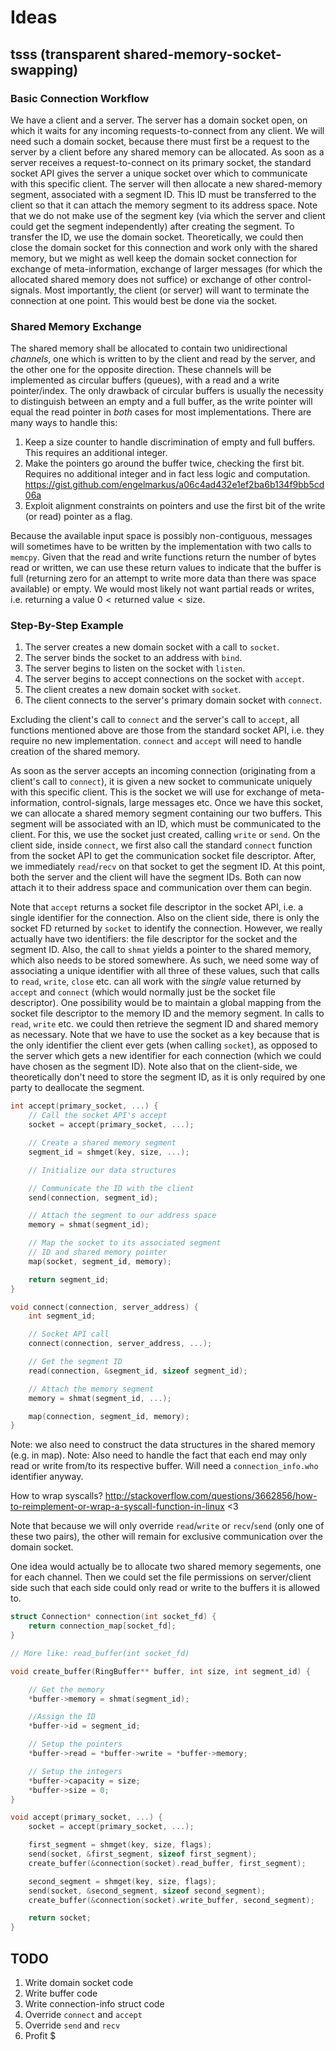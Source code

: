 # Ideas

## tsss (transparent shared-memory-socket-swapping)

### Basic Connection Workflow

We have a client and a server. The server has a domain socket open, on which it
waits for any incoming requests-to-connect from any client. We will need such a
domain socket, because there must first be a request to the server by a client
before any shared memory can be allocated. As soon as a server receives a
request-to-connect on its primary socket, the standard socket API gives the
server a unique socket over which to communicate with this specific client. The
server will then allocate a new shared-memory segment, associated with a segment
ID. This ID must be transferred to the client so that it can attach the memory
segment to its address space. Note that we do not make use of the segment key
(via which the server and client could get the segment independently) after
creating the segment. To transfer the ID, we use the domain
socket. Theoretically, we could then close the domain socket for this connection
and work only with the shared memory, but we might as well keep the domain
socket connection for exchange of meta-information, exchange of larger messages
(for which the allocated shared memory does not suffice) or exchange of other
control-signals. Most importantly, the client (or server) will want to
terminate the connection at one point. This would best be done via the socket.

### Shared Memory Exchange

The shared memory shall be allocated to contain two unidirectional *channels*,
one which is written to by the client and read by the server, and the other one
for the opposite direction. These channels will be implemented as circular
buffers (queues), with a read and a write pointer/index. The only drawback of
circular buffers is usually the necessity to distinguish between an empty and a
full buffer, as the write pointer will equal the read pointer in *both* cases
for most implementations. There are many ways to handle this:

1. Keep a size counter to handle discrimination of empty and full buffers. This
   requires an additional integer.
2. Make the pointers go around the buffer twice, checking the first
   bit. Requires no additional integer and in fact less logic and computation.
   https://gist.github.com/engelmarkus/a06c4ad432e1ef2ba6b134f9bb5cd06a
3. Exploit alignment constraints on pointers and use the first bit of the write
   (or read) pointer as a flag.

Because the available input space is possibly non-contiguous, messages will
sometimes have to be written by the implementation with two calls to
`memcpy`. Given that the read and write functions return the number of bytes
read or written, we can use these return values to indicate that the buffer is
full (returning zero for an attempt to write more data than there was space
available) or empty. We would most likely not want partial reads or writes,
i.e. returning a value $0 < \text{returned value} < \text{size}$.

### Step-By-Step Example

1. The server creates a new domain socket with a call to `socket`.
2. The server binds the socket to an address with `bind`.
3. The server begins to listen on the socket with `listen`.
4. The server begins to accept connections on the socket with `accept`.
5. The client creates a new domain socket with `socket`.
6. The client connects to the server's primary domain socket with `connect`.

Excluding the client's call to `connect` and the server's call to `accept`, all
functions mentioned above are those from the standard socket API, i.e. they
require no new implementation. `connect` and `accept` will need to handle
creation of the shared memory.

As soon as the server accepts an incoming connection (originating from a
client's call to `connect`), it is given a new socket to communicate uniquely
with this specific client. This is the socket we will use for exchange of
meta-information, control-signals, large messages etc. Once we have this socket,
we can allocate a shared memory segment containing our two buffers. This segment
will be associated with an ID, which must be communicated to the client. For
this, we use the socket just created, calling `write` or `send`. On the client
side, inside `connect`, we first also call the standard `connect` function from
the socket API to get the communication socket file descriptor. After, we
immediately `read`/`recv` on that socket to get the segment ID. At this point,
both the server and the client will have the segment IDs. Both can now attach it
to their address space and communication over them can begin.

Note that `accept` returns a socket file descriptor in the socket API, i.e. a
single identifier for the connection. Also on the client side, there is only the
socket FD returned by `socket` to identify the connection. However, we really
actually have two identifiers: the file descriptor for the socket and the
segment ID. Also, the call to `shmat` yields a pointer to the shared memory,
which also needs to be stored somewhere. As such, we need some way of
associating a unique identifier with all three of these values, such that calls
to `read`, `write`, `close` etc. can all work with the *single* value returned
by `accept` and `connect` (which would normally just be the socket file
descriptor). One possibility would be to maintain a global mapping from the
socket file descriptor to the memory ID and the memory segment. In calls to
`read`, `write` etc. we could then retrieve the segment ID and shared memory as
necessary. Note that we have to use the socket as a key because that is the only
identifier the client ever gets (when calling `socket`), as opposed to the
server which gets a new identifier for each connection (which we could have
chosen as the segment ID). Note also that on the client-side, we theoretically
don't need to store the segment ID, as it is only required by one party to
deallocate the segment.

```C
int accept(primary_socket, ...) {
	// Call the socket API's accept
	socket = accept(primary_socket, ...);

	// Create a shared memory segment
	segment_id = shmget(key, size, ...);

	// Initialize our data structures

	// Communicate the ID with the client
	send(connection, segment_id);

	// Attach the segment to our address space
	memory = shmat(segment_id);

	// Map the socket to its associated segment
	// ID and shared memory pointer
	map(socket, segment_id, memory);

	return segment_id;
}
```

```C
void connect(connection, server_address) {
	int segment_id;

	// Socket API call
	connect(connection, server_address, ...);

	// Get the segment ID
	read(connection, &segment_id, sizeof segment_id);

	// Attach the memory segment
	memory = shmat(segment_id, ...);

	map(connection, segment_id, memory);
}
```

Note: we also need to construct the data structures in the shared memory
(e.g. in map).
Note: Also need to handle the fact that each end may only read or write from/to
its respective buffer. Will need a `connection_info.who` identifier anyway.

How to wrap syscalls?
http://stackoverflow.com/questions/3662856/how-to-reimplement-or-wrap-a-syscall-function-in-linux
<3

Note that because we will only override `read`/`write` or `recv`/`send` (only
one of these two pairs), the other will remain for exclusive communication over
the domain socket.

One idea would actually be to allocate two shared memory segements, one for each
channel. Then we could set the file permissions on server/client side such that
each side could only read or write to the buffers it is allowed to.

```C
struct Connection* connection(int socket_fd) {
	return connection_map[socket_fd];
}

// More like: read_buffer(int socket_fd)

void create_buffer(RingBuffer** buffer, int size, int segment_id) {

	// Get the memory
	*buffer->memory = shmat(segment_id);

	//Assign the ID
	*buffer->id = segment_id;

	// Setup the pointers
	*buffer->read = *buffer->write = *buffer->memory;

	// Setup the integers
	*buffer->capacity = size;
	*buffer->size = 0;
}

void accept(primary_socket, ...) {
	socket = accept(primary_socket, ...);

	first_segment = shmget(key, size, flags);
	send(socket, &first_segment, sizeof first_segment);
	create_buffer(&connection(socket).read_buffer, first_segment);

	second_segment = shmget(key, size, flags);
	send(socket, &second_segment, sizeof second_segment);
	create_buffer(&connection(socket).write_buffer, second_segment);

	return socket;
}
```

## TODO

1. Write domain socket code
2. Write buffer code
3. Write connection-info struct code
4. Override `connect` and `accept`
5. Override `send` and `recv`
6. Profit $
